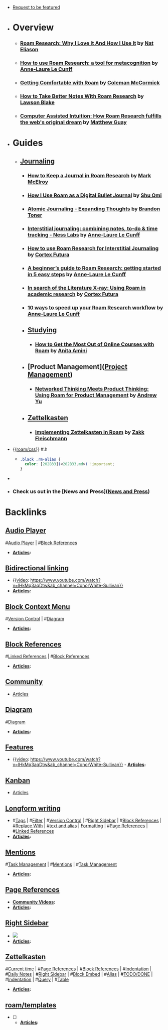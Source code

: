 - [Request to be featured](https://roamresearch.typeform.com/to/g5W8uCqz)
- # Overview
    - ### [Roam Research: Why I Love It And How I Use It](https://www.nateliason.com/blog/roam) by [Nat Eliason](<Nat Eliason.md>)
    - ### [How to use Roam Research: a tool for metacognition](https://nesslabs.com/roam-research) by [Anne-Laure Le Cunff](<Anne-Laure Le Cunff.md>)
    - ### [Getting Comfortable with Roam](https://www.colemanm.org/post/getting-comfortable-with-roam/) by [Coleman McCormick](<Coleman McCormick.md>)
    - ### [How to Take Better Notes With Roam Research](https://lawsonblake.com/roam-research-review/) by [Lawson Blake](<Lawson Blake.md>)
    - ### [Computer Assisted Intuition: How Roam Research fulfills the web's original dream](https://capiche.com/e/roam-research-worldwideweb-xanadu) by [Matthew Guay](<Matthew Guay.md>)
- # Guides
    - ## [Journaling]([Journaling](<Journaling.md>))
        - ### [How to Keep a Journal in Roam Research](https://markmcelroy.com/how-to-keep-a-journal-in-roam-research/) by [Mark McElroy](<Mark McElroy.md>)
        - ### [How I Use Roam as a Digital Bullet Journal](https://medium.com/my-learning-journal/how-i-use-roam-as-a-digital-bullet-journal-df6e51e56f0f) by [Shu Omi](<Shu Omi.md>)
        - ### [Atomic Journaling - Expanding Thoughts](https://brandontoner.substack.com/p/atomic-journaling) by [Brandon Toner](<Brandon Toner.md>)
        - ### [Interstitial journaling: combining notes, to-do & time tracking - Ness Labs](https://nesslabs.com/interstitial-journaling) by [Anne-Laure Le Cunff](<Anne-Laure Le Cunff.md>)
        - ### [How to use Roam Research for Interstitial Journaling](https://www.cortexfutura.com/interstitial-journaling-roam-research/) by [Cortex Futura](<Cortex Futura.md>)
        - ### [A beginner’s guide to Roam Research: getting started in 5 easy steps](https://nesslabs.com/roam-research-beginner-guide) by [Anne-Laure Le Cunff](<Anne-Laure Le Cunff.md>)
        - ### [In search of the Literature X-ray: Using Roam in academic research](https://www.roambrain.com/in-search-of-the-literature-x-ray/) by [Cortex Futura](<Cortex Futura.md>)
        - ### [10 ways to speed up your Roam Research workflow](https://nesslabs.com/roam-research-workflow-tips) by [Anne-Laure Le Cunff](<Anne-Laure Le Cunff.md>)
        - ## [Studying]([Studying](<Studying.md>))
            - ### [How to Get the Most Out of Online Courses with Roam](https://infodistillery.com/roam/) by [Anita Amini](<Anita Amini.md>)
        - ## [Product Management]([Project Management](<Project Management.md>))
            - ### [Networked Thinking Meets Product Thinking: Using Roam for Product Management](https://www.roambrain.com/networked-thinking-meets-product-thinking/) by [Andrew Yu](<Andrew Yu.md>)
        - ## [Zettelkasten](<Zettelkasten.md>)
            - ### [Implementing Zettelkasten in Roam](https://www.roambrain.com/implementing-zettelkasten-in-roam/) by [Zakk Fleischmann](<Zakk Fleischmann.md>)
- {{[roam/css](<roam/css.md>)}} #.h
    - ```css
      .black .rm-alias {
        color: [202B33](<202B33.md>) !important;
      }
      ```
- 
- ### **Check us out in the** [News and Press]([News and Press](<News and Press.md>))

# Backlinks
## [Audio Player](<Audio Player.md>)
#[Audio Player](<Audio Player.md>) | #[Block References](<Block References.md>)
- **[Articles](<Articles.md>):**

## [Bidirectional linking](<Bidirectional linking.md>)
- {{[video](<video.md>): https://www.youtube.com/watch?v=lHkMq3aqDtw&ab_channel=ConorWhite-Sullivan}}
- **[Articles](<Articles.md>):**

## [Block Context Menu](<Block Context Menu.md>)
#[Version Control](<Version Control.md>) | #[Diagram](<Diagram.md>)
- **[Articles](<Articles.md>):**

## [Block References](<Block References.md>)
#[Linked References](<Linked References.md>) | #[Block References](<Block References.md>)
- **[Articles](<Articles.md>):**

## [Community](<Community.md>)
- [Articles](<Articles.md>)

## [Diagram](<Diagram.md>)
#[Diagram](<Diagram.md>)
- **[Articles](<Articles.md>):**

## [Features](<Features.md>)
- {{[video](<video.md>): https://www.youtube.com/watch?v=lHkMq3aqDtw&ab_channel=ConorWhite-Sullivan}}
        - **[Articles](<Articles.md>):**

## [Kanban](<Kanban.md>)
- [Articles](<Articles.md>)

## [Longform writing](<Longform writing.md>)
- #[Tags](<Tags.md>) | #[Filter](<Filter.md>) | #[Version Control](<Version Control.md>) | #[Right Sidebar](<Right Sidebar.md>) | #[Block References](<Block References.md>) | #[Replace With](<Replace With.md>) | #[text and alias](<text and alias.md>) | [Formatting](<Formatting.md>) |  #[Page References](<Page References.md>) | #[Linked References](<Linked References.md>)
- **[Articles](<Articles.md>):**

## [Mentions](<Mentions.md>)
#[Task Management](<Task Management.md>) | #[Mentions](<Mentions.md>) | #[Task Management](<Task Management.md>)
- **[Articles](<Articles.md>):**

## [Page References](<Page References.md>)
- **[Community Videos](<Community Videos.md>):**
- **[Articles](<Articles.md>):**

## [Right Sidebar](<Right Sidebar.md>)
- ![](https://firebasestorage.googleapis.com/v0/b/firescript-577a2.appspot.com/o/imgs%2Fapp%2Fhelp-documentation%2FzO8buehcAl.gif?alt=media&token=0de4cdf5-26a2-440c-a0af-57ede8199623)
- **[Articles](<Articles.md>):**

## [Zettelkasten](<Zettelkasten.md>)
#[Current time](<Current time.md>) | #[Page References](<Page References.md>) | #[Block References](<Block References.md>) | #[Indentation](<Indentation.md>) | #[Daily Notes](<Daily Notes.md>) | #[Right Sidebar](<Right Sidebar.md>) | #[Block Embed](<Block Embed.md>) | #[Alias](<Alias.md>) | #[TODO/DONE](<TODO/DONE.md>) | #[Indentation](<Indentation.md>) | #[Query](<Query.md>) | #[Table](<Table.md>)
- **[Articles](<Articles.md>):**

## [roam/templates](<roam/templates.md>)
- [ ] 
    - **[Articles](<Articles.md>):**

